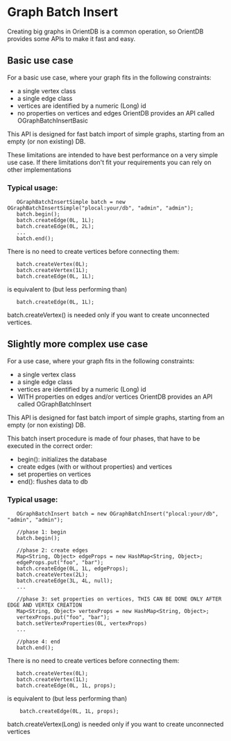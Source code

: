 # Graph Batch Insert

Creating big graphs in OrientDB is a common operation, so OrientDB provides some APIs to make it fast and easy.


## Basic use case

For a basic use case, where your graph fits in the following constraints:
- a single vertex class
- a single edge class
- vertices are identified by a numeric (Long) id
- no properties on vertices and edges
OrientDB provides an API called OGraphBatchInsertBasic


This API is designed for fast batch import of simple graphs, starting from an empty (or non existing) DB. 

These limitations are intended to have best performance on a very simple use case. If there limitations don't fit your
requirements you can rely on other implementations 

### Typical usage: 

```
   OGraphBatchInsertSimple batch = new OGraphBatchInsertSimple("plocal:your/db", "admin", "admin");
   batch.begin();
   batch.createEdge(0L, 1L);
   batch.createEdge(0L, 2L);
   ...
   batch.end();
 ```

There is no need to create vertices before connecting them: 

```
   batch.createVertex(0L);
   batch.createVertex(1L);
   batch.createEdge(0L, 1L);
 ```

is equivalent to (but less performing than)


```
   batch.createEdge(0L, 1L);
```

batch.createVertex() is needed only if you want to create unconnected vertices.


## Slightly more complex use case

For a use case, where your graph fits in the following constraints:
- a single vertex class
- a single edge class
- vertices are identified by a numeric (Long) id
- WITH properties on edges and/or vertices
OrientDB provides an API called OGraphBatchInsert


This API is designed for fast batch import of simple graphs, starting from an empty (or non existing) DB. 

This batch insert procedure is made of four phases, that have to be executed in the correct order:
 
 - begin(): initializes the database
 - create edges (with or without properties) and vertices
 - set properties on vertices
 - end(): flushes data to db
 
 ### Typical usage: 

 ```
    OGraphBatchInsert batch = new OGraphBatchInsert("plocal:your/db", "admin", "admin");
 
    //phase 1: begin
    batch.begin();
  
    //phase 2: create edges
    Map<String, Object> edgeProps = new HashMap<String, Object>;
    edgeProps.put("foo", "bar");
    batch.createEdge(0L, 1L, edgeProps);
    batch.createVertex(2L);
    batch.createEdge(3L, 4L, null);
    ...
  
    //phase 3: set properties on vertices, THIS CAN BE DONE ONLY AFTER EDGE AND VERTEX CREATION
    Map<String, Object> vertexProps = new HashMap<String, Object>;
    vertexProps.put("foo", "bar");
    batch.setVertexProperties(0L, vertexProps)
    ...
  
    //phase 4: end
    batch.end();
```
 
  There is no need to create vertices before connecting them:
  
 ```
    batch.createVertex(0L);
    batch.createVertex(1L);
    batch.createEdge(0L, 1L, props);
 ```
 
  is equivalent to (but less performing than)
  
```
    batch.createEdge(0L, 1L, props);
```

 batch.createVertex(Long) is needed only if you want to create unconnected vertices







